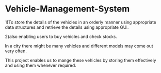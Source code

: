 # Vehicle-Management-System

1)To store the details of the vehicles in an orderly manner using appropriate data structures and retrieve the details using appropriate GUI.

2)also enabling users to buy vehicles and check stocks.

In  a city there might be many vehicles and different models may come out very often.

This project enables us to mange these vehicles by storing them effectively and using them whenever required.
